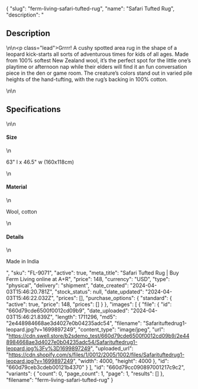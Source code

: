{
  "slug": "ferm-living-safari-tufted-rug",
  "name": "Safari Tufted Rug",
  "description": "<h2>Description</h2>\n<!-- split -->\n<p class=\"lead\">Grrrr! A cushy spotted area rug in the shape of a leopard kick-starts all sorts of adventurous times for kids of all ages. Made from 100% softest New Zealand wool, it’s the perfect spot for the little one’s playtime or afternoon nap while their elders will find it an fun conversation piece in the den or game room. The creature’s colors stand out in varied pile heights of the hand-tufting, with the rug’s backing in 100% cotton.</p>\n<!-- split -->\n<h2>Specifications</h2>\n<!-- split -->\n<h4>Size</h4>\n<p>63\" l x 46.5\" w (160x118cm)</p>\n<h4>Material</h4>\n<p>Wool, cotton</p>\n<h4>Details</h4>\n<p>Made in India</p>",
  "sku": "FL-9071",
  "active": true,
  "meta_title": "Safari Tufted Rug | Buy Ferm Living online at A+R",
  "price": 148,
  "currency": "USD",
  "type": "physical",
  "delivery": "shipment",
  "date_created": "2024-04-03T15:46:20.781Z",
  "stock_status": null,
  "date_updated": "2024-04-03T15:46:22.032Z",
  "prices": [],
  "purchase_options": {
    "standard": {
      "active": true,
      "price": 148,
      "prices": []
    }
  },
  "images": [
    {
      "file": {
        "id": "660d79cde6500f0012cd09b9",
        "date_uploaded": "2024-04-03T15:46:21.839Z",
        "length": 1711296,
        "md5": "2e448984668ae3d4027e0b04235adc54",
        "filename": "Safarituftedrug1-leopard.jpg?v=1699897249",
        "content_type": "image/jpeg",
        "url": "https://cdn.swell.store/b2sdemo_test/660d79cde6500f0012cd09b9/2e448984668ae3d4027e0b04235adc54/Safarituftedrug1-leopard.jpg%3Fv%3D1699897249",
        "uploaded_url": "https://cdn.shopify.com/s/files/1/0012/2005/1002/files/Safarituftedrug1-leopard.jpg?v=1699897249",
        "width": 4000,
        "height": 4000
      },
      "id": "660d79ceb3cdeb00121b4370"
    }
  ],
  "id": "660d79cc090897001217c9c2",
  "variants": {
    "count": 0,
    "page_count": 1,
    "page": 1,
    "results": []
  },
  "filename": "ferm-living-safari-tufted-rug"
}